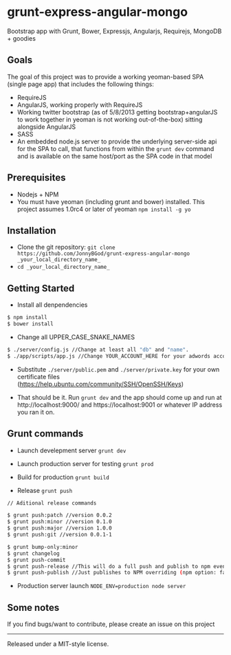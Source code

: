 grunt-express-angular-mongo
================================

Bootstrap app with Grunt, Bower, Expressjs, Angularjs, Requirejs, MongoDB + goodies

## Goals

The goal of this project was to provide a working yeoman-based SPA (single page app) that includes the following things:

* RequireJS
* AngularJS, working properly with RequireJS
* Working twitter bootstrap (as of 5/8/2013 getting bootstrap+angularJS to work together in yeoman is not working out-of-the-box) sitting alongside AngularJS
* SASS
* An embedded node.js server to provide the underlying server-side api for the SPA to call, that functions from within the `grunt dev` command and is available on the same host/port as the SPA code in that model

## Prerequisites

* Nodejs + NPM
* You must have yeoman (including grunt and bower) installed.  This project assumes 1.0rc4 or later of yeoman `npm install -g yo`

## Installation
* Clone the git repository: `git clone https://github.com/JonnyBGod/grunt-express-angular-mongo _your_local_directory_name_`
* `cd _your_local_directory_name_`

## Getting Started

* Install all denpendencies
```bash
$ npm install
$ bower install
```

* Change all UPPER_CASE_SNAKE_NAMES
```bash
$ ./server/config.js //Change at least all "db" and "name".
$ ./app/scripts/app.js //Change YOUR_ACCOUNT_HERE for your adwords account id.
```

* Substitute `./server/public.pem` and `./server/private.key` for your own certificate files (https://help.ubuntu.com/community/SSH/OpenSSH/Keys)

* That should be it.  Run `grunt dev` and the app should come up and run at http://localhost:9000/ and https://localhost:9001 or whatever IP address you ran it on.

## Grunt commands

* Launch develepment server `grunt dev`

* Launch production server for testing `grunt prod`

* Build for production `grunt build`

* Release `grunt push`
```bash
// Aditional release commands

$ grunt push:patch //version 0.0.2
$ grunt push:minor //version 0.1.0
$ grunt push:major //version 1.0.0
$ grunt push:git //version 0.0.1-1

$ grunt bump-only:minor
$ grunt changelog
$ grunt push-commit
$ grunt push-release //This will do a full push and publish to npm even if you have configured npm option to false
$ grunt push-publish //Just publishes to NPM overriding (npm option: false)
```

* Production server launch `NODE_ENV=production node server`

## Some notes

If you find bugs/want to contribute, please create an issue on this project


-----------------------------------
Released under a MIT-style license.
